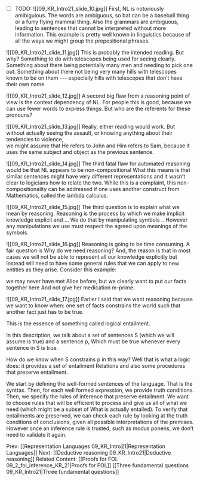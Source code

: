 ﻿- [ ] TODO:
![[09_KR_Intro21_slide_10.jpg]]
First, NL is notoriously amibiguious.
The words are ambiguous, so bat can be a baseball thing or a furry flying mammal thing.
Also the grammars are ambiguous, leading to sentences that cannot be interpreted without more information.
This example is pretty well known in linguistics because of all the ways we might group the prepositional phrases.

![[09_KR_Intro21_slide_11.jpg]]
This is probably the intended reading. But why?
Something to do with telescopes being used for seeing clearly.
Something about there being potentially many men and needing to pick one out.
Something about there not being very many hills with telescopes known to be on them 
   --- especially hills with telescopes that don’t have their own name

![[09_KR_Intro21_slide_12.jpg]]
A second big flaw from a reasoning point of view is the context dependency of NL.
For people this is good, because we can use fewer words to express things. 
But who are the referents for these pronouns?

![[09_KR_Intro21_slide_13.jpg]]
Really, either reading would work. 
But without actually seeing the assault, or knowing anything about their tendencies to violence,  
we might assume that He refers to John and Him refers to Sam, 
because it uses the same subject and object as the previous sentence.

![[09_KR_Intro21_slide_14.jpg]]
The third fatal flaw for automated reasoning would be that NL appears to be non-compositional
What this means is that similar sentences might have very different representations and it wasn’t clear to logicians how to relate the two.
While this is a complaint, this non-compositionality can be addressed if one uses another construct from 
Mathematics, called the lambda calculus.

![[09_KR_Intro21_slide_15.jpg]]
The third question is to explain what we mean by reasoning.
Reasoning is the process by which we make implicit knowledge explicit and …
We do that by manipulating symbols  ..
However any manipulations we use must respect the agreed upon meanings of the symbols.

![[09_KR_Intro21_slide_16.jpg]]
Reasoning is going to be time consuming. A fair question is Why do we need reasoning?
And, the reason is that in most cases we will not be able to represent all our knowledge explicitly but
Instead will need to have some general rules that we can apply to new entities as they arise.
Consider this example: 

we may never have met Alice before, but we clearly want to put our facts together here
And not give her medication m-prime.

![[09_KR_Intro21_slide_17.jpg]]
Earlier I said that we want reasoning because we want to know when: one set of facts constrains the world such that another fact just has to be true.

This is the essence of something called logical entailment.

In this description, we talk about a set of sentences S (which we will assume is true) and a sentence p,
Which must be true whenever every sentence in S is true.

How do we know when S constrains p in this way?  Well that is what a logic does: it  provides a set of entailment
Relations and also some procedures that preserve entailment.

We start by defining the well-formed sentences of the language. That is the synttax.
Then, for each well formed expression, we provide truth conditions. 
Then, we specify the rules of inference that preserve entailment. 
We want to choose rules that will be efficient to process and give us all  of what we need (which might be a subset of
What is actually entailed).
To verify that entailments are preserved, we  can check each rule by looking at the truth conditions of conclusions, given all possible interpretations  of the premises. 
However once an inference rule is trusted, such as modus ponens, we don’t need to validate it again.



Prev: [[Representation Languages 09_KR_Intro21|Representation Languages]]
Next: [[Deductive reasoning 09_KR_Intro21|Deductive reasoning]]
Related Content:
[[Proofs for FOL 09_2_fol_inference_KR_21|Proofs for FOL]]
[[Three fundamental questions 09_KR_Intro21|Three fundamental questions]]